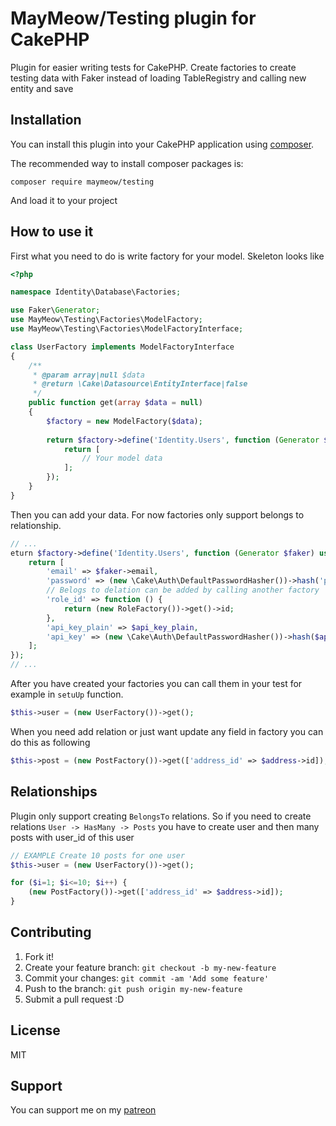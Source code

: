 # MayMeow/Testing plugin for CakePHP

Plugin for easier writing tests for CakePHP. Create factories to create testing data with Faker instead of
loading TableRegistry and calling new entity and save

## Installation

You can install this plugin into your CakePHP application using [composer](https://getcomposer.org).

The recommended way to install composer packages is:

```
composer require maymeow/testing
```

And load it to your project

## How to use it

First what you need to do is write factory for your model. Skeleton looks like 

```php
<?php

namespace Identity\Database\Factories;

use Faker\Generator;
use MayMeow\Testing\Factories\ModelFactory;
use MayMeow\Testing\Factories\ModelFactoryInterface;

class UserFactory implements ModelFactoryInterface
{
    /**
     * @param array|null $data
     * @return \Cake\Datasource\EntityInterface|false
     */
    public function get(array $data = null)
    {
        $factory = new ModelFactory($data);
   
        return $factory->define('Identity.Users', function (Generator $faker) {
            return [
                // Your model data
            ];
        });
    }
}
```

Then you can add your data. For now factories only support belongs to relationship.

```php
// ...
eturn $factory->define('Identity.Users', function (Generator $faker) use ($api_key_plain) {
    return [
        'email' => $faker->email,
        'password' => (new \Cake\Auth\DefaultPasswordHasher())->hash('pa$$word'),
        // Belogs to delation can be added by calling another factory
        'role_id' => function () {
            return (new RoleFactory())->get()->id;
        },
        'api_key_plain' => $api_key_plain,
        'api_key' => (new \Cake\Auth\DefaultPasswordHasher())->hash($api_key_plain)
    ];
});
// ...
```

After you have created your factories you can call them in your test for example in `setuUp` function.

```php
$this->user = (new UserFactory())->get();
```

When you need add relation or just want update any field in factory you can do this as following

```php
$this->post = (new PostFactory())->get(['address_id' => $address->id]);
```

## Relationships

Plugin only support creating `BelongsTo` relations. So if you need to create relations `User -> HasMany -> Posts` you
have to create user and then many posts with user_id of this user

```php
// EXAMPLE Create 10 posts for one user
$this->user = (new UserFactory())->get();

for ($i=1; $i<=10; $i++) {
    (new PostFactory())->get(['address_id' => $address->id]);
}
``` 

## Contributing

1. Fork it!
2. Create your feature branch: `git checkout -b my-new-feature`
3. Commit your changes: `git commit -am 'Add some feature'`
4. Push to the branch: `git push origin my-new-feature`
5. Submit a pull request :D

## License

MIT

## Support

You can support me on my [patreon](https://www.patreon.com/maymeow)

